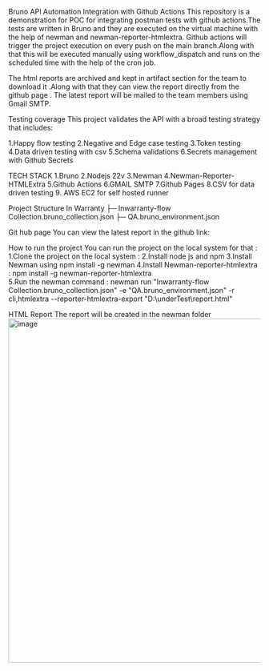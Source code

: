 Bruno API Automation Integration with Github Actions
This repository is a demonstration for POC for integrating postman tests with github actions.The tests are written in Bruno and they are executed on the virtual machine with the help of newman and newman-reporter-htmlextra. Github actions will trigger the project execution on every push on the main branch.Along with that this will be executed manually using workflow_dispatch and runs on the scheduled time with the help of the cron job.

The html reports are archived and kept in artifact section for the team to download it .Along with that they can view the report directly from the github page . The latest report will be mailed to the team members using Gmail SMTP.

Testing coverage
This project validates the API with a broad testing strategy that includes:

1.Happy flow testing
2.Negative and Edge case testing
3.Token testing
4.Data driven testing with csv
5.Schema validations
6.Secrets management with Github Secrets

TECH STACK
1.Bruno
2.Nodejs 22v
3.Newman
4.Newman-Reporter-HTMLExtra
5.Github Actions
6.GMAIL SMTP
7.Github Pages
8.CSV for data driven testing
9. AWS EC2 for self hosted runner

Project Structure
In Warranty
├─ Inwarranty-flow Collection.bruno_collection.json
├─ QA.bruno_environment.json

Git hub page
You can view the latest report in the github link: 

How to run the project
You can run the project on the local system for that :
1.Clone the project on the local system : 
2.Install node js and npm
3.Install Newman using npm install -g newman 
4.Install Newman-reporter-htmlextra : npm install -g newman-reporter-htmlextra  
5.Run the newman command : newman run "Inwarranty-flow Collection.bruno_collection.json" -e "QA.bruno_environment.json" -r cli,htmlextra --reporter-htmlextra-export "D:\underTest\report.html"

HTML Report
The report will be created in the newman folder 
<img width="701" height="688" alt="image" src="https://github.com/user-attachments/assets/1163d75a-6478-4345-aefe-e8140b721f2f" />
